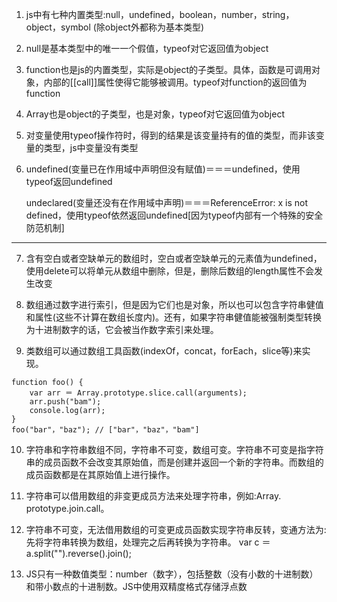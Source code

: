 1. js中有七种内置类型:null，undefined，boolean，number，string，object，symbol
(除object外都称为基本类型)

2. null是基本类型中的唯一一个假值，typeof对它返回值为object

3. function也是js的内置类型，实际是object的子类型。具体，函数是可调用对象，内部的[[call]]属性使得它能够被调用。typeof对function的返回值为function

4. Array也是object的子类型，也是对象，typeof对它返回值为object

5. 对变量使用typeof操作符时，得到的结果是该变量持有的值的类型，而非该变量的类型，js中变量没有类型

6. undefined(变量已在作用域中声明但没有赋值)＝＝＝undefined，使用typeof返回undefined
 
    undeclared(变量还没有在作用域中声明)＝＝＝ReferenceError: x is not defined，使用typeof依然返回undefined[因为typeof内部有一个特殊的安全防范机制]

---

7. 含有空白或者空缺单元的数组时，空白或者空缺单元的元素值为undefined，使用delete可以将单元从数组中删除，但是，删除后数组的length属性不会发生改变

8. 数组通过数字进行索引，但是因为它们也是对象，所以也可以包含字符串健值和属性(这些不计算在数组长度内)。还有，如果字符串健值能被强制类型转换为十进制数字的话，它会被当作数字索引来处理。

9. 类数组可以通过数组工具函数(indexOf，concat，forEach，slice等)来实现。

```
function foo() {
    var arr ＝ Array.prototype.slice.call(arguments);
    arr.push("bam");
    console.log(arr);
}
foo("bar"，"baz"); // ["bar"，"baz"，"bam"]
```

10. 字符串和字符串数组不同，字符串不可变，数组可变。字符串不可变是指字符串的成员函数不会改变其原始值，而是创建并返回一个新的字符串。而数组的成员函数都是在其原始值上进行操作。

11. 字符串可以借用数组的非变更成员方法来处理字符串，例如:Array. prototype.join.call。

12. 字符串不可变，无法借用数组的可变更成员函数实现字符串反转，变通方法为:先将字符串转换为数组，处理完之后再转换为字符串。
 var c ＝ a.split("").reverse().join();

13. JS只有一种数值类型：number（数字），包括整数（没有小数的十进制数）和带小数点的十进制数。JS中使用双精度格式存储浮点数